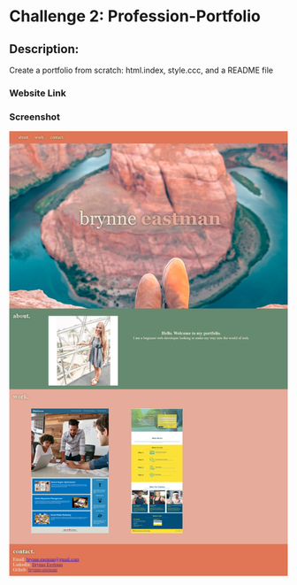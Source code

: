 # Challenge 2: Profession-Portfolio

## Description: 
Create a portfolio from scratch: html.index, style.ccc, and a README file

### Website Link


### Screenshot
![screenshot](./assets/images/screenshot-portfolio.png)
